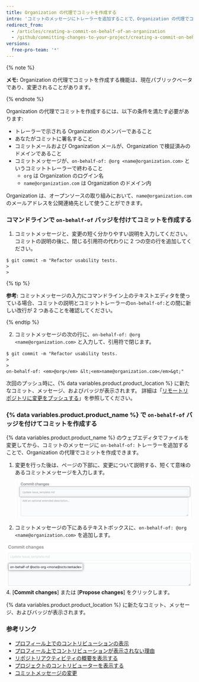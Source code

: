 ```yaml
---
title: Organization の代理でコミットを作成する
intro: 'コミットのメッセージにトレーラーを追加することで、Organization の代理でコミットを作成できます。 Organization に属するコミットには、{% data variables.product.product_name %} で `on-behalf-of` というバッジが付きます。'
redirect_from:
  - /articles/creating-a-commit-on-behalf-of-an-organization
  - /github/committing-changes-to-your-project/creating-a-commit-on-behalf-of-an-organization
versions:
  free-pro-team: '*'
---
```

{% note %}

**メモ:** Organization の代理でコミットを作成する機能は、現在パブリックベータであり、変更されることがあります。

{% endnote %}

Organization の代理でコミットを作成するには、以下の条件を満たす必要があります:

- トレーラーで示される Organization のメンバーであること
- あなたがコミットに署名すること
- コミットメールおよび Organization メールが、Organization で検証済みのドメインであること
- コミットメッセージが、`on-behalf-of: @org <name@organization.com>` というコミットトレーラーで終わること
  - `org` は Organization のログイン名
  - `name@organization.com` は Organization のドメイン内

Organization は、オープンソースの取り組みにおいて、`name@organization.com` のメールアドレスを公開連絡先として使うことができます。

### コマンドラインで `on-behalf-of` バッジを付けてコミットを作成する

1. コミットメッセージと、変更の短く分かりやすい説明を入力してください。 コミットの説明の後に、閉じる引用符の代わりに 2 つの空の行を追加してください。
  ```shell
  $ git commit -m "Refactor usability tests.
  >
  >
  ```
  {% tip %}

  **参考:** コミットメッセージの入力にコマンドライン上のテキストエディタを使っている場合、コミットの説明とコミットトレーラーの`on-behalf-of:`との間に新しい改行が 2 つあることを確認してください。

  {% endtip %}

2. コミットメッセージの次の行に、`on-behalf-of: @org <name@organization.com>` と入力して、引用符で閉じます。

  ```shell
  $ git commit -m "Refactor usability tests.
  >
  >
  on-behalf-of: <em>@org</em> &lt;<em>name@organization.com</em>&gt;"
  ```

次回のプッシュ時に、{% data variables.product.product_location %} に新たなコミット、メッセージ、およびバッジが表示されます。 詳細は「[リモートリポジトリに変更をプッシュする](/github/getting-started-with-github/pushing-commits-to-a-remote-repository/)」を参照してください。

### {% data variables.product.product_name %} で `on-behalf-of` バッジを付けてコミットを作成する

{% data variables.product.product_name %} のウェブエディタでファイルを変更してから、コミットのメッセージに `on-behalf-of:` トレーラーを追加することで、Organization の代理でコミットを作成できます。

1. 変更を行った後は、ページの下部に、変更について説明する、短くて意味のあるコミットメッセージを入力します。 ![変更のコミットメッセージ](/assets/images/help/repository/write-commit-message-quick-pull.png)

2. コミットメッセージの下にあるテキストボックスに、`on-behalf-of: @org <name@organization.com>` を追加します。

  ![2 つ目のコミットメッセージテキストボックスにある、代理コミットメッセージのトレーラー例](/assets/images/help/repository/write-commit-message-on-behalf-of-trailer.png)
4. [**Commit changes**] または [**Propose changes**] をクリックします。

{% data variables.product.product_location %} に新たなコミット、メッセージ、およびバッジが表示されます。

### 参考リンク

- [プロフィール上でのコントリビューションの表示](/articles/viewing-contributions-on-your-profile)
- [プロフィール上でコントリビューションが表示されない理由](/articles/why-are-my-contributions-not-showing-up-on-my-profile)
- [リポジトリアクティビティの概要を表示する](/articles/viewing-a-summary-of-repository-activity)
- [プロジェクトのコントリビューターを表示する](/articles/viewing-a-projects-contributors)
- [コミットメッセージの変更](/articles/changing-a-commit-message)
